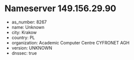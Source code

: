 # Nameserver 149.156.29.90

* as_number: 8267
* name: Unknown
* city: Krakow
* country: PL
* organization: Academic Computer Centre CYFRONET AGH
* version: UNKNOWN
* dnssec: true
